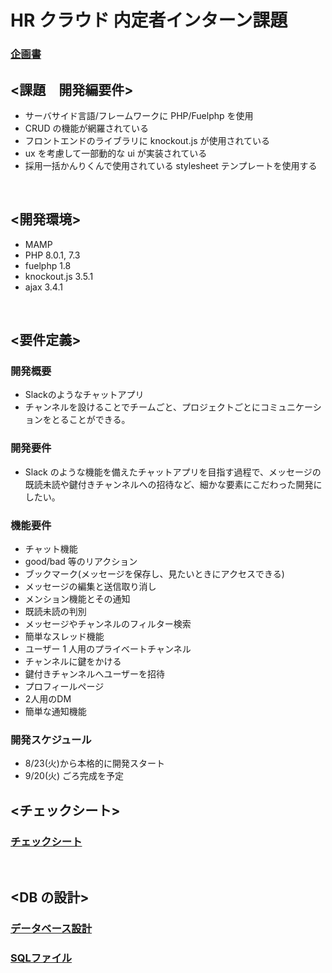 # HR クラウド 内定者インターン課題

### [企画書](https://docs.google.com/document/d/14DnYqNwRllQmid9v-6IxLJKhYCAG9-0E_MxvIwDYjII/edit?usp=sharing)

## <課題　開発編要件>

- サーバサイド言語/フレームワークに PHP/Fuelphp を使用
- CRUD の機能が網羅されている
- フロントエンドのライブラリに knockout.js が使用されている
- ux を考慮して一部動的な ui が実装されている
- 採用一括かんりくんで使用されている stylesheet テンプレートを使用する

<br>

## <開発環境>

- MAMP
- PHP 8.0.1, 7.3
- fuelphp 1.8
- knockout.js 3.5.1
- ajax 3.4.1

<br>

## <要件定義>

### 開発概要

- Slackのようなチャットアプリ
- チャンネルを設けることでチームごと、プロジェクトごとにコミュニケーションをとることができる。

### 開発要件

- Slack のような機能を備えたチャットアプリを目指す過程で、メッセージの既読未読や鍵付きチャンネルへの招待など、細かな要素にこだわった開発にしたい。

### 機能要件

- チャット機能
- good/bad 等のリアクション
- ブックマーク(メッセージを保存し、見たいときにアクセスできる)
- メッセージの編集と送信取り消し
- メンション機能とその通知
- 既読未読の判別
- メッセージやチャンネルのフィルター検索
- 簡単なスレッド機能
- ユーザー 1 人用のプライベートチャンネル
- チャンネルに鍵をかける
- 鍵付きチャンネルへユーザーを招待
- プロフィールページ
- 2人用のDM
- 簡単な通知機能

### 開発スケジュール

- 8/23(火)から本格的に開発スタート
- 9/20(火) ごろ完成を予定


## <チェックシート>

### [チェックシート](https://docs.google.com/spreadsheets/d/1ZPREYfqALgx4OfUK6cZYECYJOt7X6JLOH_rc3lZnw50/edit?usp=sharing)

<br>

## <DB の設計>

### [データベース設計](https://docs.google.com/spreadsheets/d/1eardZKwNqOiGUFWTd6UJJSQfEZRKDcCcSSX4yI41e7E/edit?usp=sharing)

### [SQLファイル](./main/kmchat.sql)

